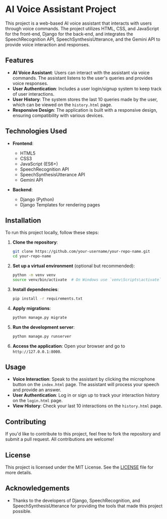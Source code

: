 # AI Voice Assistant Project

This project is a web-based AI voice assistant that interacts with users through voice commands. The project utilizes HTML, CSS, and JavaScript for the front-end, Django for the back-end, and integrates the SpeechRecognition API, SpeechSynthesisUtterance, and the Gemini API to provide voice interaction and responses.

## Features

- **AI Voice Assistant**: Users can interact with the assistant via voice commands. The assistant listens to the user's queries and provides voice responses.
- **User Authentication**: Includes a user login/signup system to keep track of user interactions.
- **User History**: The system stores the last 10 queries made by the user, which can be viewed on the `history.html` page.
- **Responsive Design**: The application is built with a responsive design, ensuring compatibility with various devices.

## Technologies Used

- **Frontend**:
  - HTML5
  - CSS3
  - JavaScript (ES6+)
  - SpeechRecognition API
  - SpeechSynthesisUtterance API
  - Gemini API

- **Backend**:
  - Django (Python)
  - Django Templates for rendering pages

## Installation

To run this project locally, follow these steps:

1. **Clone the repository**:
    ```bash
    git clone https://github.com/your-username/your-repo-name.git
    cd your-repo-name
    ```

2. **Set up a virtual environment** (optional but recommended):
    ```bash
    python -m venv venv
    source venv/bin/activate  # On Windows use `venv\Scripts\activate`
    ```

3. **Install dependencies**:
    ```bash
    pip install -r requirements.txt
    ```

4. **Apply migrations**:
    ```bash
    python manage.py migrate
    ```

5. **Run the development server**:
    ```bash
    python manage.py runserver
    ```

6. **Access the application**:
   Open your browser and go to `http://127.0.0.1:8000`.

## Usage

- **Voice Interaction**: Speak to the assistant by clicking the microphone button on the `index.html` page. The assistant will process your speech and provide an answer.
- **User Authentication**: Log in or sign up to track your interaction history on the `login.html` page.
- **View History**: Check your last 10 interactions on the `history.html` page.

## Contributing

If you'd like to contribute to this project, feel free to fork the repository and submit a pull request. All contributions are welcome!

## License

This project is licensed under the MIT License. See the [LICENSE](LICENSE) file for more details.

## Acknowledgements

- Thanks to the developers of Django, SpeechRecognition, and SpeechSynthesisUtterance for providing the tools that made this project possible.

